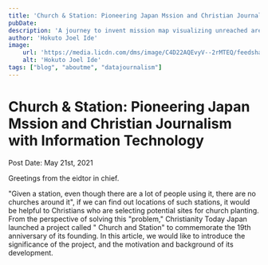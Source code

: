 ```yaml
---
title: 'Church & Station: Pioneering Japan Mssion and Christian Journalism with Information Technology'
pubDate: 
description: 'A journey to invent mission map visualizing unreached area in Japan with means of data journalism'
author: 'Hokuto Joel Ide'
image:
    url: 'https://media.licdn.com/dms/image/C4D22AQEvyV--2rMTEQ/feedshare-shrink_2048_1536/0/1621620992091?e=1712793600&v=beta&t=uxDdp6H_DBsoNNdD0ctGAS4Xhdlyg2MmzRRopU-F9ZA'
    alt: 'Hokuto Joel Ide'
tags: ["blog", "aboutme", "datajournalism"]
---
```

# Church & Station: Pioneering Japan Mssion and Christian Journalism with Information Technology

Post Date: May 21st, 2021

Greetings from the eidtor in chief. 

"Given a station, even though there are a lot of people using it, there are no churches around it", if we can find out locations of such stations, it would be helpful to Christians who are selecting potential sites for church planting. From the perspective of solving this "problem," Christianity Today Japan launched a project called " Church and Station" to commemorate the 19th anniversary of its founding. In this article, we would like to introduce the significance of the project, and the motivation and background of its development.
